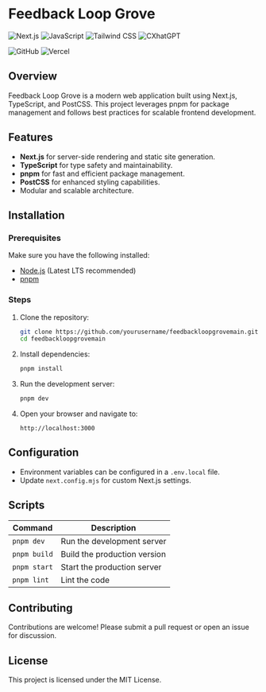 # Feedback Loop Grove

![Next.js](https://img.shields.io/badge/next%20js-000000?style=for-the-badge&logo=nextdotjs&logoColor=white)
![JavaScript](https://img.shields.io/badge/JavaScript-323330?style=for-the-badge&logo=javascript&logoColor=F7DF1E)
![Tailwind CSS](https://img.shields.io/badge/Tailwind_CSS-38B2AC?style=for-the-badge&logo=tailwind-css&logoColor=white)
![CXhatGPT](https://img.shields.io/badge/ChatGPT-74aa9c?style=for-the-badge&logo=openai&logoColor=white)

![GitHub](https://img.shields.io/badge/GitHub-100000?style=for-the-badge&logo=github&logoColor=white)
![Vercel](https://img.shields.io/badge/Vercel-000000?style=for-the-badge&logo=vercel&logoColor=white)

## Overview
Feedback Loop Grove is a modern web application built using Next.js, TypeScript, and PostCSS. This project leverages pnpm for package management and follows best practices for scalable frontend development.

## Features
- **Next.js** for server-side rendering and static site generation.
- **TypeScript** for type safety and maintainability.
- **pnpm** for fast and efficient package management.
- **PostCSS** for enhanced styling capabilities.
- Modular and scalable architecture.

## Installation

### Prerequisites
Make sure you have the following installed:
- [Node.js](https://nodejs.org/) (Latest LTS recommended)
- [pnpm](https://pnpm.io/)

### Steps
1. Clone the repository:
   ```sh
   git clone https://github.com/yourusername/feedbackloopgrovemain.git
   cd feedbackloopgrovemain
   ```
2. Install dependencies:
   ```sh
   pnpm install
   ```
3. Run the development server:
   ```sh
   pnpm dev
   ```
4. Open your browser and navigate to:
   ```
   http://localhost:3000
   ```

## Configuration
- Environment variables can be configured in a `.env.local` file.
- Update `next.config.mjs` for custom Next.js settings.

## Scripts
| Command       | Description                     |
|--------------|---------------------------------|
| `pnpm dev`   | Run the development server     |
| `pnpm build` | Build the production version   |
| `pnpm start` | Start the production server    |
| `pnpm lint`  | Lint the code                  |

## Contributing
Contributions are welcome! Please submit a pull request or open an issue for discussion.

## License
This project is licensed under the MIT License.
